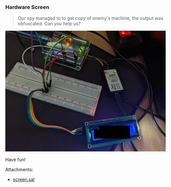 ### Hardware Screen

> Our spy managed to to get copy of enemy's machine, the output was obfuscated. Can you help us?

![task.jpg](./description/e0186deb-fa47-4bf9-a43f-29133bc5eb0b.jpg)

Have fun!



Attachments:
* [screen.sal](./public/screen.sal)